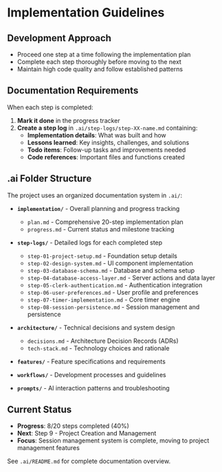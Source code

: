 # Implementation Guidelines

## Development Approach
- Proceed one step at a time following the implementation plan
- Complete each step thoroughly before moving to the next
- Maintain high code quality and follow established patterns

## Documentation Requirements
When each step is completed:

1. **Mark it done** in the progress tracker
2. **Create a step log** in `.ai/step-logs/step-XX-name.md` containing:
   - **Implementation details**: What was built and how
   - **Lessons learned**: Key insights, challenges, and solutions
   - **Todo items**: Follow-up tasks and improvements needed
   - **Code references**: Important files and functions created

## .ai Folder Structure
The project uses an organized documentation system in `.ai/`:

- **`implementation/`** - Overall planning and progress tracking
  - `plan.md` - Comprehensive 20-step implementation plan
  - `progress.md` - Current status and milestone tracking
  
- **`step-logs/`** - Detailed logs for each completed step
  - `step-01-project-setup.md` - Foundation setup details
  - `step-02-design-system.md` - UI component implementation
  - `step-03-database-schema.md` - Database and schema setup
  - `step-04-database-access-layer.md` - Server actions and data layer
  - `step-05-clerk-authentication.md` - Authentication integration
  - `step-06-user-preferences.md` - User profile and preferences
  - `step-07-timer-implementation.md` - Core timer engine
  - `step-08-session-persistence.md` - Session management and persistence
  
- **`architecture/`** - Technical decisions and system design
  - `decisions.md` - Architecture Decision Records (ADRs)
  - `tech-stack.md` - Technology choices and rationale
  
- **`features/`** - Feature specifications and requirements
- **`workflows/`** - Development processes and guidelines
- **`prompts/`** - AI interaction patterns and troubleshooting

## Current Status
- **Progress**: 8/20 steps completed (40%)
- **Next**: Step 9 - Project Creation and Management
- **Focus**: Session management system is complete, moving to project management features

See `.ai/README.md` for complete documentation overview.
